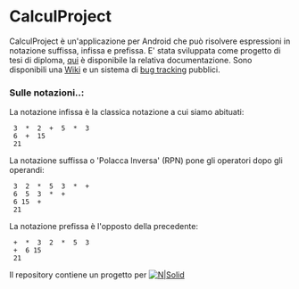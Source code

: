 # CalculProject

CalculProject è un'applicazione per Android che può risolvere espressioni in notazione suffissa, infissa e prefissa.
E' stata sviluppata come progetto di tesi di diploma, [qui](https://github.com/cristinaochner/CalculProject/blob/master/documenti/TesinaCri.pdf) è disponibile la relativa documentazione.
Sono disponibili una [Wiki](https://github.com/cristinaochner/CalculProject/wiki) e un sistema di [bug tracking](https://github.com/cristinaochner/CalculProject/issues) pubblici.

### Sulle notazioni..:

La notazione infissa è la classica notazione a cui siamo abituati:
```
 3  *  2  +  5  *  3 
 6  +  15 
 21
```
La notazione suffissa o 'Polacca Inversa' (RPN) pone gli operatori dopo gli operandi:
```
 3  2  *  5  3  *  +
 6  5  3  *  +
 6 15  +
 21
 ```
La notazione prefissa è l'opposto della precedente:
```
 +  *  3  2  *  5  3  
 +  6 15
 21
 ```

Il repository contiene un progetto per 
[![N|Solid](https://developer.android.com/studio/images/home/android-studio-logo.svg)]()
